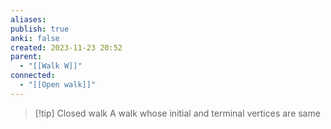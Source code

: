 ```yaml
---
aliases: 
publish: true
anki: false
created: 2023-11-23 20:52
parent:
  - "[[Walk W]]"
connected:
  - "[[Open walk]]"
---
```

> [!tip] Closed walk
A walk whose initial and terminal vertices are same














